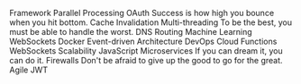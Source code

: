 Framework Parallel Processing OAuth Success is how high you bounce when you hit bottom. Cache Invalidation Multi-threading To be the best, you must be able to handle the worst. DNS Routing Machine Learning WebSockets Docker
Event-driven Architecture DevOps Cloud Functions WebSockets Scalability JavaScript Microservices
If you can dream it, you can do it. Firewalls Don't be afraid to give up the good to go for the great. Agile JWT
